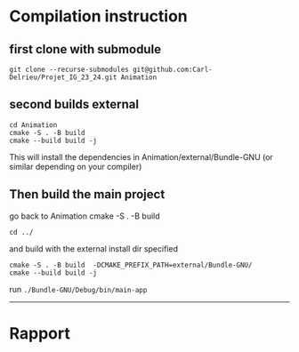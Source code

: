 # Compilation instruction

## first clone with submodule

```{.sh}
git clone --recurse-submodules git@github.com:Carl-Delrieu/Projet_IG_23_24.git Animation
```

## second builds external

```{.sh}
cd Animation
cmake -S . -B build
cmake --build build -j 
```

This will install the dependencies in Animation/external/Bundle-GNU (or similar depending on your compiler)


## Then build the main project

go back to Animation
cmake -S . -B build

```{.sh}
cd ../
```

and build with the external install dir specified

```{.sh}
cmake -S . -B build  -DCMAKE_PREFIX_PATH=external/Bundle-GNU/
cmake --build build -j
```

run `./Bundle-GNU/Debug/bin/main-app` 


___

# Rapport